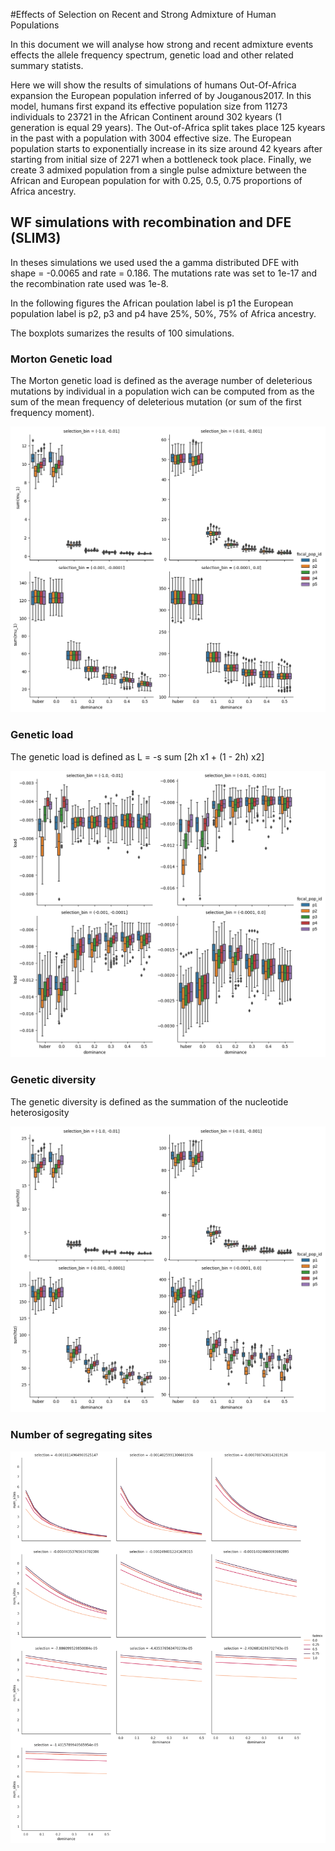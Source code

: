 #Effects of Selection on Recent and Strong Admixture of Human Populations

In this document we will analyse how strong and recent admixture events effects
the allele frequency spectrum, genetic load and other related summary statists. 

Here we will show the results of simulations of humans Out-Of-Africa expansion
the European population inferred of by Jouganous2017. In this model, humans first
expand its effective population size from 11273 individuals to 23721 in the
African Continent around 302 kyears (1 generation is equal 29 years). The
Out-of-Africa split takes place 125 kyears in the past with a population with
3004 effective size. The European population starts to exponentially increase
in its size around 42 kyears after starting from initial size of 2271 when a
bottleneck took place. Finally, we create 3 admixed population from a single
pulse admixture between the African and European population for with 0.25, 0.5,
0.75 proportions of Africa ancestry.  

## WF simulations with recombination and DFE (SLIM3)

In theses simulations we used used the a gamma distributed DFE with shape =
-0.0065 and rate = 0.186. The mutations rate was set to 1e-17 and the
recombination rate used was 1e-8.  

In the following figures the African poulation label is p1 the European
population label is p2, p3 and p4 have 25\%, 50\%, 75\%  of Africa ancestry.  

The boxplots sumarizes the results of 100 simulations. 


### Morton Genetic load  

The Morton genetic load is defined as the average number of deleterious
mutations by individual in a population wich can be computed from as the sum of
the mean frequency of deleterious mutation (or sum of the first frequency
moment). 

![](slim-mu1-bs.png)

### Genetic load 

The genetic load is defined as L = -s sum \[2h x1 + (1 - 2h) x2] 

![](load_sum_bs.png)


### Genetic diversity

The genetic diversity is defined as the summation of the nucleotide
heterosigosity 

![](htz_sum_bs.png)

### Number of segregating sites 

![](num_sites.png)


